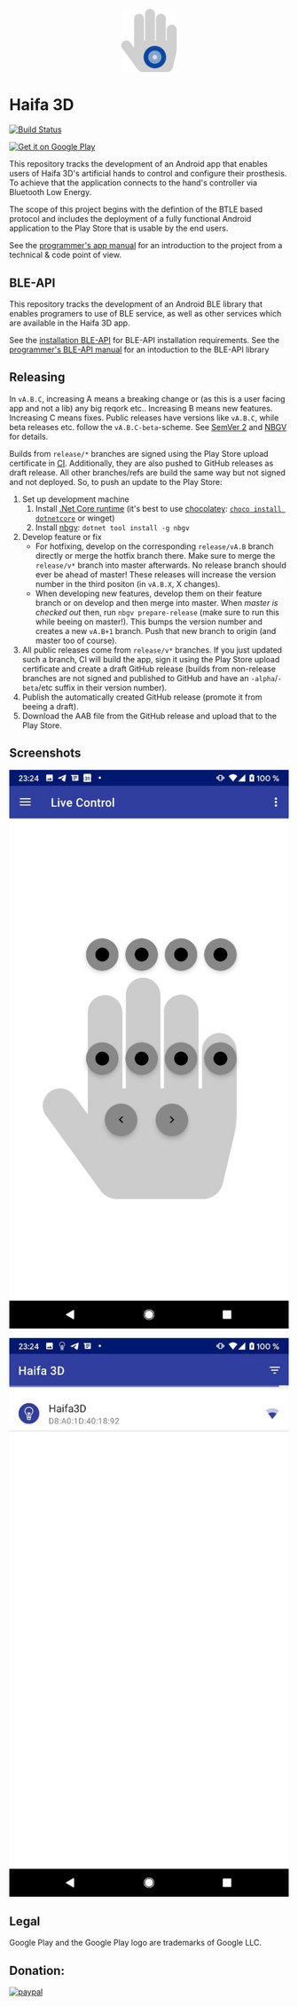 <p align="center">
  <a href="#">
    <img
      alt="Haifa 3D app logo"
      src="doc/logo.svg"
      width="100"
    />
  </a>
</p>

# Haifa 3D

[![Build Status](https://dev.azure.com/georg-jung/Haifa3d/_apis/build/status/georg-jung.technion-robotic-arm?branchName=master)](https://dev.azure.com/georg-jung/Haifa3d/_build/latest?definitionId=12&branchName=master)

<a href='https://play.google.com/store/apps/details?id=com.gjung.haifa3d'><img alt='Get it on Google Play' src='https://play.google.com/intl/en_us/badges/static/images/badges/en_badge_web_generic.png' height="60"/></a>

This repository tracks the development of an Android app that enables users of Haifa 3D's artificial hands to control and configure their prosthesis. To achieve that the application connects to the hand's controller via Bluetooth Low Energy.

The scope of this project begins with the defintion of the BTLE based protocol and includes the deployment of a fully functional Android application to the Play Store that is usable by the end users.

See the [programmer's app manual](/doc/programmers-manual.md) for an introduction to the project from a technical & code point of view.

## BLE-API
This repository tracks the development of an Android BLE library that enables programers to use of BLE service, as well as other services which are available in the 
Haifa 3D app.

See the [installation BLE-API](/doc/installation-BLE-API.md) for BLE-API installation requirements.
See the [programmer's BLE-API manual](/doc/programmers-manual-BLE-API.md) for an intoduction to the BLE-API library

## Releasing

In `vA.B.C`, increasing A means a breaking change or (as this is a user facing app and not a lib) any big reqork etc.. Increasing B means new features. Increasing C means fixes. Public releases have versions like `vA.B.C`, while beta releases etc. follow the `vA.B.C-beta`-scheme.  See [SemVer 2](https://semver.org/) and [NBGV](https://github.com/dotnet/Nerdbank.GitVersioning) for details.

Builds from `release/*` branches are signed using the Play Store upload certificate in [CI](https://dev.azure.com/georg-jung/Haifa3d/_build). Additionally, they are also pushed to GitHub releases as draft release. All other branches/refs are build the same way but not signed and not deployed. So, to push an update to the Play Store:

1. Set up development machine
    1. Install [.Net Core runtime](https://dotnet.microsoft.com/download) (it's best to use [chocolatey](https://chocolatey.org/install): [`choco install dotnetcore`](https://chocolatey.org/packages/dotnetcore) or winget)
    2. Install [nbgv](https://github.com/dotnet/Nerdbank.GitVersioning/blob/master/doc/nbgv-cli.md): `dotnet tool install -g nbgv`
2. Develop feature or fix
    * For hotfixing, develop on the corresponding `release/vA.B` branch directly or merge the hotfix branch there. Make sure to merge the `release/v*` branch into master afterwards. No release branch should ever be ahead of master! These releases will increase the version number in the third positon (in `vA.B.X`, X changes).
    * When developing new features, develop them on their feature branch or on develop and then merge into master. When *master is checked out* then, run `nbgv prepare-release` (make sure to run this while beeing on master!). This bumps the version number and creates a new `vA.B+1` branch. Push that new branch to origin (and master too of course).
3. All public releases come from `release/v*` branches. If you just updated such a branch, CI will build the app, sign it using the Play Store upload certificate and create a draft GitHub release (builds from non-release branches are not signed and published to GitHub and have an `-alpha`/`-beta`/etc suffix in their version number).
4. Publish the automatically created GitHub release (promote it from beeing a draft).
5. Download the AAB file from the GitHub release and upload that to the Play Store.

## Screenshots

![Live Control](/doc/screenshot_livecontrol.png)

![Connect](/doc/screenshot_connect.png)

## Legal

Google Play and the Google Play logo are trademarks of Google LLC.

## Donation:
[![paypal](https://www.paypalobjects.com/en_US/i/btn/btn_donateCC_LG.gif)](https://www.paypal.com/donate?hosted_button_id=GGFJLZDB9GWXE)
